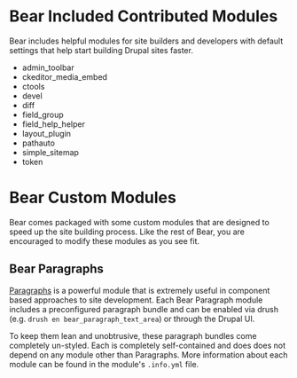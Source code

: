 # Bear Included Contributed Modules

Bear includes helpful modules for site builders and developers with default settings that help start building Drupal sites faster.

- admin_toolbar
- ckeditor_media_embed
- ctools
- devel
- diff
- field_group
- field_help_helper
- layout_plugin
- pathauto
- simple_sitemap
- token

# Bear Custom Modules

Bear comes packaged with some custom modules that are designed to speed up the site building process. Like the rest of Bear, you are encouraged to modify these modules as you see fit.

## Bear Paragraphs

[Paragraphs](https://www.drupal.org/project/paragraphs) is a powerful module that is extremely useful in component based approaches to site development. Each Bear Paragraph module includes a preconfigured paragraph bundle and can be enabled via drush (e.g. `drush en bear_paragraph_text_area`) or through the Drupal UI.

To keep them lean and unobtrusive, these paragraph bundles come completely un-styled. Each is completely self-contained and does does not depend on any module other than Paragraphs. More information about each module can be found in the module's `.info.yml` file.
